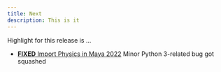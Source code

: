 ```yaml
---
title: Next
description: This is it
---
```


Highlight for this release is ...

- [**FIXED** Import Physics in Maya 2022](#import-physics) Minor Python 3-related bug got squashed

<br>

